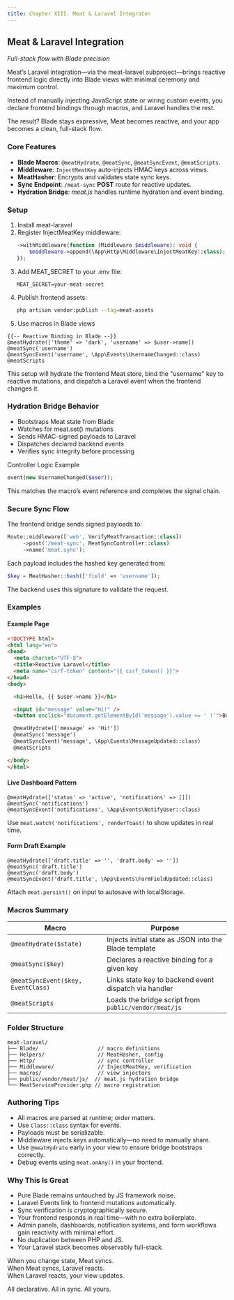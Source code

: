 ```yaml
---
title: Chapter XIII. Meat & Laravel Integraton
---
```


## Meat & Laravel Integration 
_Full-stack flow with Blade precision_

Meat’s Laravel integration—via the meat-laravel subproject—brings reactive frontend logic directly into Blade views with minimal ceremony and maximum control. 

Instead of manually injecting JavaScript state or wiring custom events, you declare frontend bindings through macros, and Laravel handles the rest. 

The result? Blade stays expressive, Meat becomes reactive, and your app becomes a clean, full-stack flow.

### Core Features

- **Blade Macros**: `@meatHydrate`, `@meatSync`, `@meatSyncEvent`, `@meatScripts`.
- **Middleware**: `InjectMeatKey` auto-injects HMAC keys across views.
- **MeatHasher**: Encrypts and validates state sync keys.
- **Sync Endpoint**: `/meat-sync` **POST** route for reactive updates.
- **Hydration Bridge**: _meat.js_ handles runtime hydration and event binding.

### Setup

1. Install meat-laravel
2. Register InjectMeatKey middleware:
```php
   ->withMiddleware(function (Middleware $middleware): void {
       $middleware->append(\App\Http\Middleware\InjectMeatKey::class);
   });
```
3. Add MEAT_SECRET to your .env file:
```
   MEAT_SECRET=your-meat-secret
```
4. Publish frontend assets:
```bash
   php artisan vendor:publish --tag=meat-assets
```
5. Use macros in Blade views

```blade
{{-- Reactive Binding in Blade --}}
@meatHydrate(['theme' => 'dark', 'username' => $user->name])
@meatSync('username')
@meatSyncEvent('username', \App\Events\UsernameChanged::class)
@meatScripts
```

This setup will hydrate the frontend Meat store, bind the "username" key to reactive mutations, and dispatch a Laravel event when the frontend changes it.

### Hydration Bridge Behavior
- Bootstraps Meat state from Blade
- Watches for meat.set() mutations
- Sends HMAC-signed payloads to Laravel
- Dispatches declared backend events
- Verifies sync integrity before processing

Controller Logic Example
```php
event(new UsernameChanged($user));
```
This matches the macro’s event reference and completes the signal chain.

### Secure Sync Flow

The frontend bridge sends signed payloads to:

```php
Route::middleware(['web', VerifyMeatTransaction::class])
     ->post('/meat-sync', MeatSyncController::class)
     ->name('meat.sync');
```

Each payload includes the hashed key generated from:
```php
$key = MeatHasher::hash(['field' => 'username']);
```
The backend uses this signature to validate the request.

### Examples

#### Example Page
```html
<!DOCTYPE html>
<html lang="en">
<head>
  <meta charset="UTF-8">
  <title>Reactive Laravel</title>
  <meta name="csrf-token" content="{{ csrf_token() }}">
</head>
<body>

  <h1>Hello, {{ $user->name }}</h1>

  <input id="message" value="Hi!" />
  <button onclick="document.getElementById('message').value += ' !'">Boost</button>

  @meatHydrate(['message' => 'Hi!'])
  @meatSync('message')
  @meatSyncEvent('message', \App\Events\MessageUpdated::class)
  @meatScripts

</body>
</html>
```

#### Live Dashboard Pattern

```blade
@meatHydrate(['status' => 'active', 'notifications' => []])
@meatSync('notifications')
@meatSyncEvent('notifications', \App\Events\NotifyUser::class)
```

Use `meat.watch('notifications', renderToast)` to show updates in real time.

#### Form Draft Example
```blade
@meatHydrate(['draft.title' => '', 'draft.body' => ''])
@meatSync('draft.title')
@meatSync('draft.body')
@meatSyncEvent('draft.title', \App\Events\FormFieldUpdated::class)
```
Attach `meat.persist()` on input to autosave with localStorage.

### Macros Summary

| Macro                     | Purpose                                               |
|---------------------------|-------------------------------------------------------|
| `@meatHydrate($state)`    | Injects initial state as JSON into the Blade template |
| `@meatSync($key)`         | Declares a reactive binding for a given key           |
| `@meatSyncEvent($key, EventClass)` | Links state key to backend event dispatch via handler |
| `@meatScripts`            | Loads the bridge script from `public/vendor/meat/js`  |

<!-- Page Break --><div style="page-break-before: always;"></div>

### Folder Structure

```plaintext
meat-laravel/
├── Blade/                   // macro definitions
├── Helpers/                 // MeatHasher, config
├── Http/                    // sync controller
├── Middleware/              // InjectMeatKey, verification
├── macros/                  // view injectors
├── public/vendor/meat/js/  // meat.js hydration bridge
└── MeatServiceProvider.php // macro registration
```

### Authoring Tips

- All macros are parsed at runtime; order matters.
- Use `Class::class` syntax for events.
- Payloads must be serializable.
- Middleware injects keys automatically—no need to manually share.
- Use `@meatHydrate` early in your view to ensure bridge bootstraps correctly.
- Debug events using `meat.onAny()` in your frontend.

### Why This Is Great

- Pure Blade remains untouched by JS framework noise.
- Laravel Events link to frontend mutations automatically.
- Sync verification is cryptographically secure.
- Your frontend responds in real time—with no extra boilerplate.
- Admin panels, dashboards, notification systems, and form workflows gain reactivity with minimal effort.
- No duplication between PHP and JS.
- Your Laravel stack becomes observably full-stack.

When you change state, Meat syncs.  
When Meat syncs, Laravel reacts.  
When Laravel reacts, your view updates.  

All declarative. All in sync. All yours.
